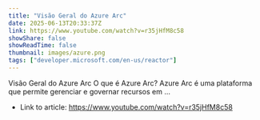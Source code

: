 ```yaml
---
title: "Visão Geral do Azure Arc"
date: 2025-06-13T20:33:37Z
link: https://www.youtube.com/watch?v=r35jHfM8c58
showShare: false
showReadTime: false
thumbnail: images/azure.png
tags: ["developer.microsoft.com/en-us/reactor"]
---
```

Visão Geral do Azure Arc O que é Azure Arc? Azure Arc é uma plataforma que permite gerenciar e governar recursos em ...

- Link to article: https://www.youtube.com/watch?v=r35jHfM8c58